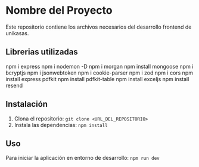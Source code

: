 # Nombre del Proyecto

Este repositorio contiene los archivos necesarios del desarrollo frontend de unikasas.

## Librerias utilizadas
npm i express
npm i nodemon -D
npm i morgan
npm install mongoose
npm i bcryptjs
npm i jsonwebtoken
npm i cookie-parser
npm i zod
npm i cors
npm install express pdfkit
npm install pdfkit-table
npm install exceljs
npm install resend

## Instalación

1. Clona el repositorio: `git clone <URL_DEL_REPOSITORIO>`
2. Instala las dependencias: `npm install`

## Uso

Para iniciar la aplicación en entorno de desarrollo:
`npm run dev`